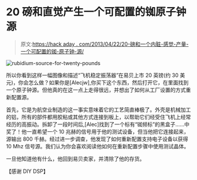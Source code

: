 # 20 磅和直觉产生一个可配置的铷原子钟源

> 原文:[https://hack aday . com/2013/04/22/20-磅和一个内脏-感觉-产量-一个可配置的铷-原子钟-源/](https://hackaday.com/2013/04/22/20-pounds-and-a-gut-feeling-yields-a-configurable-rubidium-atomic-clock-source/)

![rubidium-source-for-twenty-pounds](../Images/7e8ef87163eab4dbd7364fc67d2889b9.png)

所以你看到这样一幅图像和描述“飞机稳定振荡器”在易贝上市 20 英镑(约 30 美元)，你会怎么做？如果你是[Alecjw],你买下这个东西，然后打开它，在里面找到一个原子钟源。但他真的在这一点上走得很远，并想出了如何从工厂设置的方式重新配置源。

首先，它是为航空业制造的这一事实意味着它的工艺简直棒极了。外壳是机械加工的铝，所有的部件都用胶粘或其他方式连接到板上，以帮助它们经受住飞机上经常经历的高振动。拆卸了一段时间后,[Alec]找到了一个标有“铷频标”的黑盒子……中奖了！他一直希望一个 10 兆赫的信号用于他的测试设备，但当他把它连接起来，源输出 800 千赫。经过进一步调查，他发现了如何重新配置支持电子设备以获得 10 Mhz 信号源。我们认为你会喜欢阅读他如何在重新配置步骤中使用测试晶体。

一旦他知道他有什么，他回到易贝卖家，并清除了他的存货。

【感谢 DIY DSP】